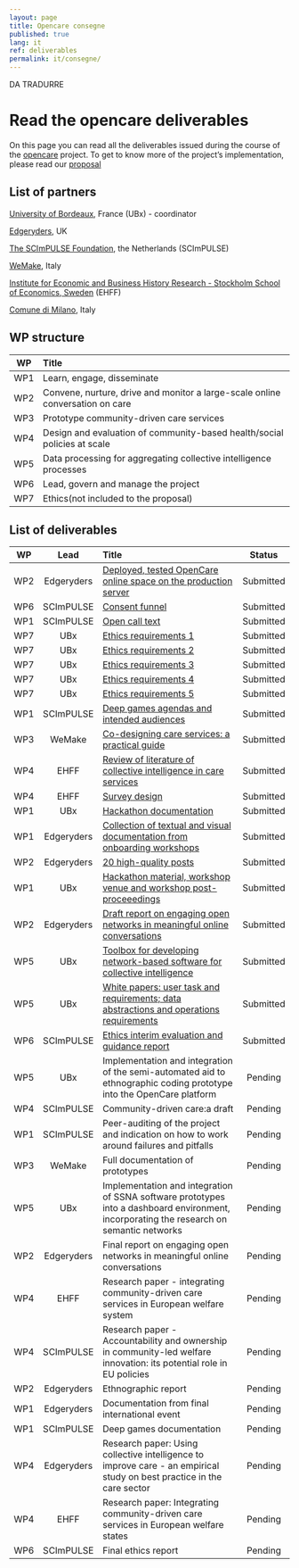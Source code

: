 ```yaml
---
layout: page
title: Opencare consegne
published: true
lang: it
ref: deliverables
permalink: it/consegne/
---
```


DA TRADURRE

# Read the opencare deliverables


On this page you can read all the deliverables issued during the course of the [opencare](http://opencare.cc) project. To get to know more of the project’s implementation, please read our [proposal](https://drive.google.com/open?id=0BxnwAmGNB9t9NVRtZUlZZGRtUW8)

## List of partners

[University of Bordeaux](https://www.u-bordeaux.fr), France (UBx) - coordinator

[Edgeryders](https://edgeryders.eu), UK

[The SCImPULSE Foundation](http://www.scimpulse.org/), the Netherlands (SCImPULSE)

[WeMake](http://wemake.cc/), Italy

[Institute for Economic and Business History Research - Stockholm School of Economics, Sweden](https://www.hhs.se/en/research/institutes/ehff/) (EHFF)

[Comune di Milano](https://www.comune.milano.it/), Italy

## WP structure


|  WP | Title |  
|  :------: | :------ |
|  WP1 | Learn, engage, disseminate |
|  WP2 | Convene, nurture, drive and monitor a large-scale online conversation on care |  |
|  WP3 | Prototype community-driven care services |  |
|  WP4 | Design and evaluation of community-based health/social policies at scale |  |
|  WP5 | Data processing for aggregating collective intelligence processes |  |
|  WP6 | Lead, govern and manage the project |  |
|  WP7 | Ethics(not included to the proposal) |  |




## List of deliverables

|  WP | Lead | Title | Status |
|  :------: | :------: | :------ | :------: |
|  WP2 | Edgeryders | [Deployed, tested OpenCare online space on the production server](https://drive.google.com/open?id=0BxnwAmGNB9t9RnliLTdvR3Jrbzg) | Submitted |
|  WP6 | SCImPULSE | [Consent funnel](https://drive.google.com/open?id=0BxnwAmGNB9t9Ui1qcHhYSkh1UHc) | Submitted |
|  WP1 | SCImPULSE | [Open call text](https://drive.google.com/open?id=0BxnwAmGNB9t9YXNFY3o5N1ZfNDg) | Submitted |
|  WP7 | UBx | [Ethics requirements 1](https://drive.google.com/open?id=0BxnwAmGNB9t9ZGNibk9qSHEtaHM) | Submitted |
|  WP7 | UBx | [Ethics requirements 2](https://drive.google.com/open?id=0BxnwAmGNB9t9VFd2R2V6Nk5iSXc) | Submitted |
|  WP7 | UBx | [Ethics requirements 3](https://drive.google.com/open?id=0BxnwAmGNB9t9WExKbzV3Y1N6bnM) | Submitted |
|  WP7 | UBx | [Ethics requirements 4](https://drive.google.com/open?id=0BxnwAmGNB9t9ZzczdThtX2JUTmM) | Submitted |
|  WP7 | UBx | [Ethics requirements 5](https://drive.google.com/open?id=0BxnwAmGNB9t9WExKbzV3Y1N6bnM) | Submitted |
|  WP1 | SCImPULSE | [Deep games agendas and intended audiences](https://drive.google.com/open?id=0B7Qizz3IKLItSkhLX1hGaXp4MHM) | Submitted |
|  WP3 | WeMake | [Co-designing care services: a practical guide](https://drive.google.com/open?id=0BxnwAmGNB9t9ZnoxV2x1MDlCSEk) | Submitted |
|  WP4 | EHFF | [Review of literature of collective intelligence in care services](https://drive.google.com/open?id=0BxnwAmGNB9t9ZWNvMHpEUkVNSW8) | Submitted |
|  WP4 | EHFF | [Survey design ](https://drive.google.com/open?id=0BxnwAmGNB9t9TDFmSE9zVFhBeGc)| Submitted |
|  WP1 | UBx | [Hackathon documentation](https://drive.google.com/open?id=0BxnwAmGNB9t9aW81YjRWMGk5bGc) | Submitted |
|  WP1 | Edgeryders | [Collection of textual and visual documentation from onboarding workshops](https://drive.google.com/open?id=0BxnwAmGNB9t9allJbEtVTnEtd2s) | Submitted |
|  WP2 | Edgeryders | [20 high-quality posts](https://drive.google.com/open?id=0BxnwAmGNB9t9MlpHY1FIdGdfTkE) | Submitted |
|  WP1 | UBx | [Hackathon material, workshop venue and workshop post-proceeedings](https://drive.google.com/open?id=0BxnwAmGNB9t9V0c0MTQtYzVlV28) | Submitted |
|  WP2 | Edgeryders | [Draft report on engaging open networks in meaningful online conversations](https://drive.google.com/open?id=0BxnwAmGNB9t9ODNnb2hDQ05hWXc) | Submitted |
|  WP5 | UBx | [Toolbox for developing network-based software for collective intelligence](https://drive.google.com/open?id=0BxnwAmGNB9t9b1k1WVlEaDNWRTQ) | Submitted |
|  WP5 | UBx | [White papers: user task and requirements; data abstractions and operations requirements](https://drive.google.com/open?id=0BxnwAmGNB9t9d1RQYzBoUWNVZWM) | Submitted |
|  WP6 | SCImPULSE | [Ethics interim evaluation and guidance report](https://drive.google.com/open?id=0BxnwAmGNB9t9MWtvcEp5U1ZKYjg) | Submitted |
|  WP5 | UBx | Implementation and integration of the semi-automated aid to ethnographic coding prototype into the OpenCare platform | Pending |
|  WP4 | SCImPULSE | Community-driven care:a draft | Pending |
|  WP1 | SCImPULSE | Peer-auditing of the project and indication on how to work around failures and pitfalls | Pending |
|  WP3 | WeMake | Full documentation of prototypes | Pending |
|  WP5 | UBx | Implementation and integration of SSNA software prototypes into a dashboard environment, incorporating the research on semantic networks | Pending |
|  WP2 | Edgeryders | Final report on engaging open networks in meaningful online conversations | Pending |
|  WP4 | EHFF | Research paper - integrating community-driven care services in European welfare system | Pending |
|  WP4 | SCImPULSE | Research paper - Accountability and ownership in community-led welfare innovation: its potential role in EU policies | Pending |
|  WP2 | Edgeryders | Ethnographic report | Pending |
|  WP1 | Edgeryders | Documentation from final international event | Pending |
|  WP1 | SCImPULSE | Deep games documentation | Pending |
|  WP4 | Edgeryders | Research paper: Using collective intelligence to improve care - an empirical study on best practice in the care sector | Pending |
|  WP4 | EHFF | Research paper: Integrating community-driven care services in European welfare states | Pending |
|  WP6 | SCImPULSE | Final ethics report | Pending |

